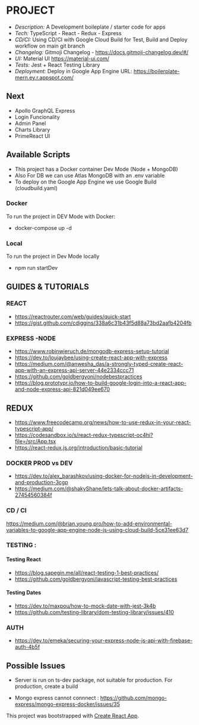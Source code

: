 
# PROJECT
- *Description:* A Development boileplate / starter code for apps
- *Tech:* TypeScript - React - Redux - Express 
- *CD/CI:* Using CD/CI with Google Cloud Build for Test, Build and Deploy workflow on main git branch
- *Changelog:* Gitmoji Changelog - https://docs.gitmoji-changelog.dev/#/
- *UI:* Material UI  https://material-ui.com/
- *Tests:* Jest + React Testing Library
- *Deployment:* Deploy in Google App Engine URL: https://boilerplate-mern.ey.r.appspot.com/

## Next 
- Apollo GraphQL Express
- Login Funcionality 
- Admin Panel
- Charts Library
- PrimeReact UI 

## Available Scripts
 - This project has a Docker container Dev Mode (Node + MongoDB)
 - Also For DB we can use Atlas MongoDB with an .env variable
 - To deploy on the Google App Engine we use Google Build (cloudbuild.yaml)

### Docker 
 To run the project in DEV Mode with Docker: 
- docker-compose up -d
### Local 
To run the project in Dev Mode locally
- npm run startDev 


## GUIDES & TUTORIALS

### REACT
- https://reactrouter.com/web/guides/quick-start
- https://gist.github.com/cdiggins/338a6c31b43f5d88a73bd2aafb4204fb

### EXPRESS -NODE
- https://www.robinwieruch.de/mongodb-express-setup-tutorial
- https://dev.to/loujaybee/using-create-react-app-with-express
- https://medium.com/@anwesha_das/a-strongly-typed-create-react-app-with-an-express-api-server-44e2334ccc71
- https://github.com/goldbergyoni/nodebestpractices  
- https://blog.prototypr.io/how-to-build-google-login-into-a-react-app-and-node-express-api-821d049ee670

## REDUX
- https://www.freecodecamp.org/news/how-to-use-redux-in-your-react-typescript-app/
- https://codesandbox.io/s/react-redux-typescript-oc4hi?file=/src/App.tsx
- https://react-redux.js.org/introduction/basic-tutorial

### DOCKER PROD vs DEV
 - https://dev.to/alex_barashkov/using-docker-for-nodejs-in-development-and-production-3cgp
 - https://medium.com/@shakyShane/lets-talk-about-docker-artifacts-27454560384f

 ### CD / CI
 https://medium.com/@brian.young.pro/how-to-add-environmental-variables-to-google-app-engine-node-js-using-cloud-build-5ce31ee63d7
 
### TESTING :
#### Testing React
- https://blog.sapegin.me/all/react-testing-1-best-practices/
- https://github.com/goldbergyoni/javascript-testing-best-practices
#### Testing Dates
- https://dev.to/maxpou/how-to-mock-date-with-jest-3k4b
- https://github.com/testing-library/dom-testing-library/issues/410

### AUTH
- https://dev.to/emeka/securing-your-express-node-js-api-with-firebase-auth-4b5f


## Possible Issues
- Server is run on ts-dev package, not suitable for production. For production, create a build

- Mongo express cannot connnect : https://github.com/mongo-express/mongo-express-docker/issues/35


This project was bootstrapped with [Create React App](https://github.com/facebook/create-react-app).


